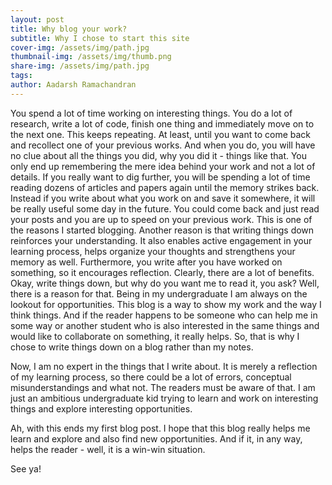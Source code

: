 ```yaml
---
layout: post
title: Why blog your work?
subtitle: Why I chose to start this site
cover-img: /assets/img/path.jpg
thumbnail-img: /assets/img/thumb.png
share-img: /assets/img/path.jpg
tags: 
author: Aadarsh Ramachandran
---
```


You spend a lot of time working on interesting things. You do a lot of research, write a lot of code, finish one thing and immediately move on to the next one. This keeps repeating. At least, until you want to come back and recollect one of your previous works. And when you do, you will have no clue about all the things you did, why you did it - things like that. You only end up remembering the mere idea behind your work and not a lot of details. If you really want to dig further, you will be spending a lot of time reading dozens of articles and papers again until the memory strikes back. Instead if you write about what you work on and save it somewhere, it will be really useful some day in the future. You could come back and just read your posts and you are up to speed on your previous work. This is one of the reasons I started blogging. Another reason is that writing things down reinforces your understanding. It also enables active engagement in your learning process, helps organize your thoughts and strengthens your memory as well. Furthermore, you write after you have worked on something, so it encourages reflection. Clearly, there are a lot of benefits. Okay, write things down, but why do you want me to read it, you ask? Well, there is a reason for that. Being in my undergraduate I am always on the lookout for opportunities. This blog is a way to show my work and the way I think things. And if the reader happens to be someone who can help me in some way or another student who is also interested in the same things and would like to collaborate on something, it really helps. So, that is why I chose to write things down on a blog rather than my notes.

Now, I am no expert in the things that I write about. It is merely a reflection of my learning process, so there could be a lot of errors, conceptual misunderstandings and what not. The readers must be aware of that. I am just an ambitious undergraduate kid trying to learn and work on interesting things and explore interesting opportunities.

Ah, with this ends my first blog post. I hope that this blog really helps me learn and explore and also find new opportunities. And if it, in any way, helps the reader - well, it is a win-win situation.

See ya!
